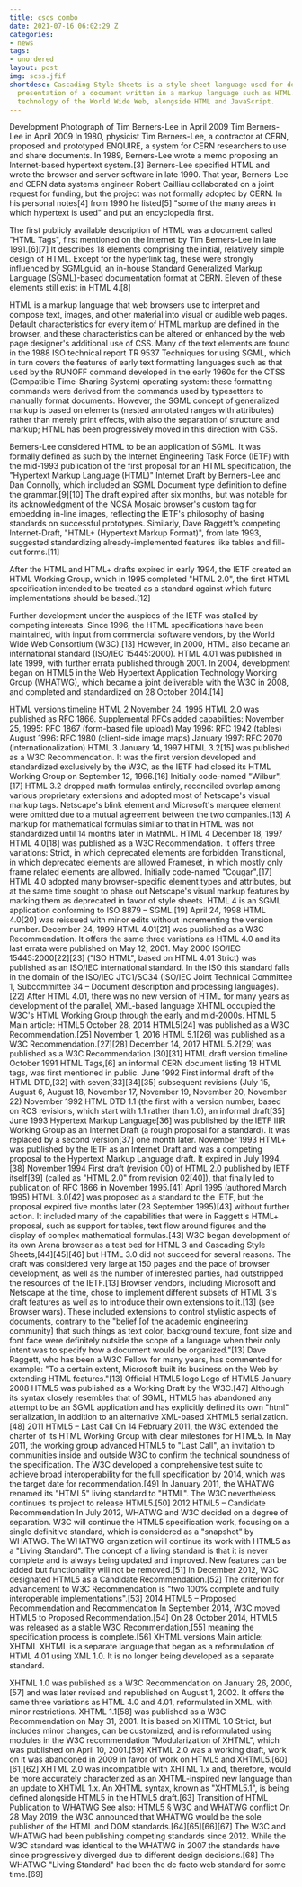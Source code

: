 ```yaml
---
title: cscs combo
date: 2021-07-16 06:02:29 Z
categories:
- news
tags:
- unordered
layout: post
img: scss.jfif
shortdesc: Cascading Style Sheets is a style sheet language used for describing the
  presentation of a document written in a markup language such as HTML. CSS is a cornerstone
  technology of the World Wide Web, alongside HTML and JavaScript.
---
```


Development
Photograph of Tim Berners-Lee in April 2009
Tim Berners-Lee in April 2009
In 1980, physicist Tim Berners-Lee, a contractor at CERN, proposed and prototyped ENQUIRE, a system for CERN researchers to use and share documents. In 1989, Berners-Lee wrote a memo proposing an Internet-based hypertext system.[3] Berners-Lee specified HTML and wrote the browser and server software in late 1990. That year, Berners-Lee and CERN data systems engineer Robert Cailliau collaborated on a joint request for funding, but the project was not formally adopted by CERN. In his personal notes[4] from 1990 he listed[5] "some of the many areas in which hypertext is used" and put an encyclopedia first.

The first publicly available description of HTML was a document called "HTML Tags", first mentioned on the Internet by Tim Berners-Lee in late 1991.[6][7] It describes 18 elements comprising the initial, relatively simple design of HTML. Except for the hyperlink tag, these were strongly influenced by SGMLguid, an in-house Standard Generalized Markup Language (SGML)-based documentation format at CERN. Eleven of these elements still exist in HTML 4.[8]

HTML is a markup language that web browsers use to interpret and compose text, images, and other material into visual or audible web pages. Default characteristics for every item of HTML markup are defined in the browser, and these characteristics can be altered or enhanced by the web page designer's additional use of CSS. Many of the text elements are found in the 1988 ISO technical report TR 9537 Techniques for using SGML, which in turn covers the features of early text formatting languages such as that used by the RUNOFF command developed in the early 1960s for the CTSS (Compatible Time-Sharing System) operating system: these formatting commands were derived from the commands used by typesetters to manually format documents. However, the SGML concept of generalized markup is based on elements (nested annotated ranges with attributes) rather than merely print effects, with also the separation of structure and markup; HTML has been progressively moved in this direction with CSS.

Berners-Lee considered HTML to be an application of SGML. It was formally defined as such by the Internet Engineering Task Force (IETF) with the mid-1993 publication of the first proposal for an HTML specification, the "Hypertext Markup Language (HTML)" Internet Draft by Berners-Lee and Dan Connolly, which included an SGML Document type definition to define the grammar.[9][10] The draft expired after six months, but was notable for its acknowledgment of the NCSA Mosaic browser's custom tag for embedding in-line images, reflecting the IETF's philosophy of basing standards on successful prototypes. Similarly, Dave Raggett's competing Internet-Draft, "HTML+ (Hypertext Markup Format)", from late 1993, suggested standardizing already-implemented features like tables and fill-out forms.[11]

After the HTML and HTML+ drafts expired in early 1994, the IETF created an HTML Working Group, which in 1995 completed "HTML 2.0", the first HTML specification intended to be treated as a standard against which future implementations should be based.[12]

Further development under the auspices of the IETF was stalled by competing interests. Since 1996, the HTML specifications have been maintained, with input from commercial software vendors, by the World Wide Web Consortium (W3C).[13] However, in 2000, HTML also became an international standard (ISO/IEC 15445:2000). HTML 4.01 was published in late 1999, with further errata published through 2001. In 2004, development began on HTML5 in the Web Hypertext Application Technology Working Group (WHATWG), which became a joint deliverable with the W3C in 2008, and completed and standardized on 28 October 2014.[14]

HTML versions timeline
HTML 2
November 24, 1995
HTML 2.0 was published as RFC 1866. Supplemental RFCs added capabilities:
November 25, 1995: RFC 1867 (form-based file upload)
May 1996: RFC 1942 (tables)
August 1996: RFC 1980 (client-side image maps)
January 1997: RFC 2070 (internationalization)
HTML 3
January 14, 1997
HTML 3.2[15] was published as a W3C Recommendation. It was the first version developed and standardized exclusively by the W3C, as the IETF had closed its HTML Working Group on September 12, 1996.[16]
Initially code-named "Wilbur",[17] HTML 3.2 dropped math formulas entirely, reconciled overlap among various proprietary extensions and adopted most of Netscape's visual markup tags. Netscape's blink element and Microsoft's marquee element were omitted due to a mutual agreement between the two companies.[13] A markup for mathematical formulas similar to that in HTML was not standardized until 14 months later in MathML.
HTML 4
December 18, 1997
HTML 4.0[18] was published as a W3C Recommendation. It offers three variations:
Strict, in which deprecated elements are forbidden
Transitional, in which deprecated elements are allowed
Frameset, in which mostly only frame related elements are allowed.
Initially code-named "Cougar",[17] HTML 4.0 adopted many browser-specific element types and attributes, but at the same time sought to phase out Netscape's visual markup features by marking them as deprecated in favor of style sheets. HTML 4 is an SGML application conforming to ISO 8879 – SGML.[19]
April 24, 1998
HTML 4.0[20] was reissued with minor edits without incrementing the version number.
December 24, 1999
HTML 4.01[21] was published as a W3C Recommendation. It offers the same three variations as HTML 4.0 and its last errata were published on May 12, 2001.
May 2000
ISO/IEC 15445:2000[22][23] ("ISO HTML", based on HTML 4.01 Strict) was published as an ISO/IEC international standard. In the ISO this standard falls in the domain of the ISO/IEC JTC1/SC34 (ISO/IEC Joint Technical Committee 1, Subcommittee 34 – Document description and processing languages).[22]
After HTML 4.01, there was no new version of HTML for many years as development of the parallel, XML-based language XHTML occupied the W3C's HTML Working Group through the early and mid-2000s.
HTML 5
Main article: HTML5
October 28, 2014
HTML5[24] was published as a W3C Recommendation.[25]
November 1, 2016
HTML 5.1[26] was published as a W3C Recommendation.[27][28]
December 14, 2017
HTML 5.2[29] was published as a W3C Recommendation.[30][31]
HTML draft version timeline
October 1991
HTML Tags,[6] an informal CERN document listing 18 HTML tags, was first mentioned in public.
June 1992
First informal draft of the HTML DTD,[32] with seven[33][34][35] subsequent revisions (July 15, August 6, August 18, November 17, November 19, November 20, November 22)
November 1992
HTML DTD 1.1 (the first with a version number, based on RCS revisions, which start with 1.1 rather than 1.0), an informal draft[35]
June 1993
Hypertext Markup Language[36] was published by the IETF IIIR Working Group as an Internet Draft (a rough proposal for a standard). It was replaced by a second version[37] one month later.
November 1993
HTML+ was published by the IETF as an Internet Draft and was a competing proposal to the Hypertext Markup Language draft. It expired in July 1994.[38]
November 1994
First draft (revision 00) of HTML 2.0 published by IETF itself[39] (called as "HTML 2.0" from revision 02[40]), that finally led to publication of RFC 1866 in November 1995.[41]
April 1995 (authored March 1995)
HTML 3.0[42] was proposed as a standard to the IETF, but the proposal expired five months later (28 September 1995)[43] without further action. It included many of the capabilities that were in Raggett's HTML+ proposal, such as support for tables, text flow around figures and the display of complex mathematical formulas.[43]
W3C began development of its own Arena browser as a test bed for HTML 3 and Cascading Style Sheets,[44][45][46] but HTML 3.0 did not succeed for several reasons. The draft was considered very large at 150 pages and the pace of browser development, as well as the number of interested parties, had outstripped the resources of the IETF.[13] Browser vendors, including Microsoft and Netscape at the time, chose to implement different subsets of HTML 3's draft features as well as to introduce their own extensions to it.[13] (see Browser wars). These included extensions to control stylistic aspects of documents, contrary to the "belief [of the academic engineering community] that such things as text color, background texture, font size and font face were definitely outside the scope of a language when their only intent was to specify how a document would be organized."[13] Dave Raggett, who has been a W3C Fellow for many years, has commented for example: "To a certain extent, Microsoft built its business on the Web by extending HTML features."[13]
Official HTML5 logo
Logo of HTML5
January 2008
HTML5 was published as a Working Draft by the W3C.[47]
Although its syntax closely resembles that of SGML, HTML5 has abandoned any attempt to be an SGML application and has explicitly defined its own "html" serialization, in addition to an alternative XML-based XHTML5 serialization.[48]
2011 HTML5 – Last Call
On 14 February 2011, the W3C extended the charter of its HTML Working Group with clear milestones for HTML5. In May 2011, the working group advanced HTML5 to "Last Call", an invitation to communities inside and outside W3C to confirm the technical soundness of the specification. The W3C developed a comprehensive test suite to achieve broad interoperability for the full specification by 2014, which was the target date for recommendation.[49] In January 2011, the WHATWG renamed its "HTML5" living standard to "HTML". The W3C nevertheless continues its project to release HTML5.[50]
2012 HTML5 – Candidate Recommendation
In July 2012, WHATWG and W3C decided on a degree of separation. W3C will continue the HTML5 specification work, focusing on a single definitive standard, which is considered as a "snapshot" by WHATWG. The WHATWG organization will continue its work with HTML5 as a "Living Standard". The concept of a living standard is that it is never complete and is always being updated and improved. New features can be added but functionality will not be removed.[51]
In December 2012, W3C designated HTML5 as a Candidate Recommendation.[52] The criterion for advancement to W3C Recommendation is "two 100% complete and fully interoperable implementations".[53]
2014 HTML5 – Proposed Recommendation and Recommendation
In September 2014, W3C moved HTML5 to Proposed Recommendation.[54]
On 28 October 2014, HTML5 was released as a stable W3C Recommendation,[55] meaning the specification process is complete.[56]
XHTML versions
Main article: XHTML
XHTML is a separate language that began as a reformulation of HTML 4.01 using XML 1.0. It is no longer being developed as a separate standard.

XHTML 1.0 was published as a W3C Recommendation on January 26, 2000,[57] and was later revised and republished on August 1, 2002. It offers the same three variations as HTML 4.0 and 4.01, reformulated in XML, with minor restrictions.
XHTML 1.1[58] was published as a W3C Recommendation on May 31, 2001. It is based on XHTML 1.0 Strict, but includes minor changes, can be customized, and is reformulated using modules in the W3C recommendation "Modularization of XHTML", which was published on April 10, 2001.[59]
XHTML 2.0 was a working draft, work on it was abandoned in 2009 in favor of work on HTML5 and XHTML5.[60][61][62] XHTML 2.0 was incompatible with XHTML 1.x and, therefore, would be more accurately characterized as an XHTML-inspired new language than an update to XHTML 1.x.
An XHTML syntax, known as "XHTML5.1", is being defined alongside HTML5 in the HTML5 draft.[63]
Transition of HTML Publication to WHATWG
See also: HTML5 § W3C and WHATWG conflict
On 28 May 2019, the W3C announced that WHATWG would be the sole publisher of the HTML and DOM standards.[64][65][66][67] The W3C and WHATWG had been publishing competing standards since 2012. While the W3C standard was identical to the WHATWG in 2007 the standards have since progressively diverged due to different design decisions.[68] The WHATWG "Living Standard" had been the de facto web standard for some time.[69]